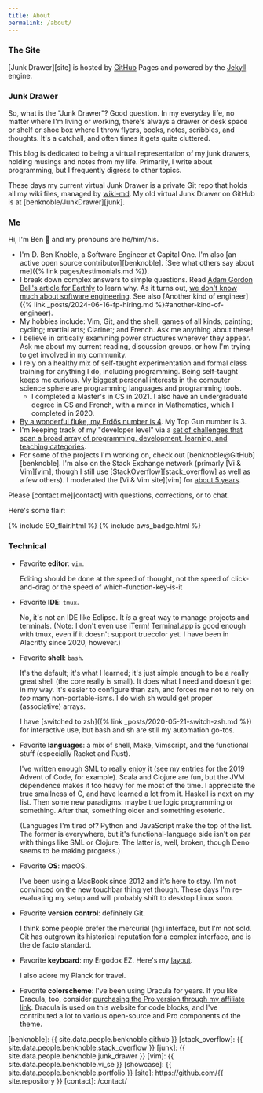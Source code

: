 ```yaml
---
title: About
permalink: /about/
---
```

### The Site

[Junk Drawer][site] is hosted by [GitHub][github] Pages and powered by the
[Jekyll][jekyll] engine.

### Junk Drawer

So, what is the "Junk Drawer"? Good question. In my everyday life, no matter
where I'm living or working, there's always a drawer or desk space or shelf or
shoe box where I throw flyers, books, notes, scribbles, and thoughts. It's a
catchall, and often times it gets quite cluttered.

This blog is dedicated to being a virtual representation of my junk drawers,
holding musings and notes from my life. Primarily, I write about programming,
but I frequently digress to other topics.

These days my current virtual Junk Drawer is a private Git repo that holds all
my wiki files, managed by [wiki-md](https://github.com/benknoble/wiki-md). My
old virtual Junk Drawer on GitHub is at [benknoble/JunkDrawer][junk].

### Me

Hi, I'm Ben :wave: and my pronouns are he/him/his.

- I'm D. Ben Knoble, a Software Engineer at Capital One. I'm also [an active
  open source contributor][benknoble]. [See what others say about me]({% link
  pages/testimonials.md %}).
- I break down complex answers to simple questions. Read [Adam Gordon Bell's
  article for Earthly](https://earthly.dev/blog/thought-leaders/) to learn why.
  As it turns out, [we don't know much about software
  engineering](https://www.hillelwayne.com/talks/ese/). See also [Another kind
  of engineer]({% link _posts/2024-06-16-fp-hiring.md %}#another-kind-of-engineer).
- My hobbies include: Vim, Git, and the shell; games of all kinds; painting;
  cycling; martial arts; Clarinet; and French. Ask me anything about these!
- I believe in critically examining power structures wherever they appear. Ask
  me about my current reading, discussion groups, or how I'm trying to get
  involved in my community.
- I rely on a healthy mix of self-taught experimentation and formal class
  training for anything I do, including programming. Being self-taught keeps me
  curious. My biggest personal interests in the computer science sphere are
  programming languages and programming tools.
    - I completed a Master's in CS in 2021. I also have an undergraduate degree
      in CS and French, with a minor in Mathematics, which I completed in 2020.
- [By a wonderful fluke, my Erdős number is 4](https://sites.google.com/site/dicksites/). My Top Gun number is 3.
- I'm keeping track of my "developer level" via a [set of challenges that span a
  broad array of programming, development, learning, and teaching
  categories](https://benknoble.github.io/level-up/).
- For some of the projects I'm working on, check out
  [benknoble@GitHub][benknoble]. I'm also on the Stack Exchange network
  (primarly [Vi & Vim][vim], though I still use [StackOverflow][stack_overflow] as
  well as a few others). I moderated the [Vi & Vim site][vim] for [about 5
  years](https://vi.meta.stackexchange.com/q/1671/10604).

Please [contact me][contact] with questions, corrections, or to chat.

Here's some flair:

{% include SO_flair.html %}
{% include aws_badge.html %}

### Technical

- Favorite __editor__: `vim`.

    Editing should be done at the speed of thought, not the speed of
    click-and-drag or the speed of which-function-key-is-it

- Favorite __IDE__: `tmux`.

    No, it's not an IDE like Eclipse. It *is* a great way to manage projects and
    terminals. (Note: I don't even use iTerm! Terminal.app is good enough with
    tmux, even if it doesn't support truecolor yet. I have been in Alacritty
    since 2020, however.)

- Favorite __shell__: `bash`.

    It's the default; it's what I learned; it's just simple enough to be a
    really great shell (the core really is small). It does what I need and
    doesn't get in my way. It's easier to configure than zsh, and forces me not
    to rely on *too* many non-portable-isms. I do wish sh would get proper
    (associative) arrays.

    I have [switched to zsh]({% link _posts/2020-05-21-switch-zsh.md %}) for
    interactive use, but bash and sh are still my automation go-tos.

- Favorite __languages__: a mix of shell, Make, Vimscript, and the
functional stuff (especially Racket and Rust).

    I've written enough SML to really enjoy it (see my entries for the 2019
    Advent of Code, for example). Scala and Clojure are fun, but the JVM
    dependence makes it too heavy for me most of the time. I appreciate the true
    smallness of C, and have learned a lot from it. Haskell is next on my list.
    Then some new paradigms: maybe true logic programming or something. After
    that, something older and something esoteric.

    (Languages I'm tired of? Python and JavaScript make the top of the list. The
    former is everywhere, but it's functional-language side isn't on par with
    things like SML or Clojure. The latter is, well, broken, though Deno seems
    to be making progress.)

- Favorite __OS__: macOS.

    I've been using a MacBook since 2012 and it's here to stay. I'm not
    convinced on the new touchbar thing yet though. These days I'm re-evaluating
    my setup and will probably shift to desktop Linux soon.

- Favorite __version control__: definitely Git.

    I think some people prefer the mercurial (hg) interface, but I'm not sold.
    Git has outgrown its historical reputation for a complex interface, and is
    the de facto standard.

- Favorite **keyboard**: my Ergodox EZ. Here's my
  [layout](https://configure.zsa.io/ergodox-ez/layouts/BNalB/latest/0).

    I also adore my Planck for travel.

- Favorite __colorscheme__: I've been using Dracula for years. If you like
  Dracula, too, consider [purchasing the Pro version through my affiliate
  link](https://gumroad.com/a/968545299/tPfIDt). Dracula is used on this website
  for code blocks, and I've contributed a lot to various open-source and Pro
  components of the theme.

<!-- Links -->
[github]: https://github.com/
[jekyll]: http://jekyllrb.com
[benknoble]: {{ site.data.people.benknoble.github }}
[stack_overflow]: {{ site.data.people.benknoble.stack_overflow }}
[junk]: {{ site.data.people.benknoble.junk_drawer }}
[vim]: {{ site.data.people.benknoble.vi_se }}
[showcase]: {{ site.data.people.benknoble.portfolio }}
[site]: https://github.com/{{ site.repository }}
[contact]: /contact/
